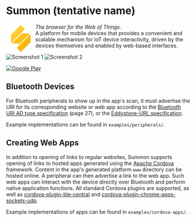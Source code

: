 Summon (tentative name)
========================

<img src="mobile-app/res/icon-android.png" alt="Summon" height="80" align="left"><i>The browser for the Web of Things. </i>
<br />A platform for mobile devices that provides a convenient and scalable mechanism for IoT device interactivity, driven by the devices themselves and enabled by web-based interfaces.

![Screenshot 1](https://lh3.googleusercontent.com/mZjhpdgXmufctor4O-_kJTROVItbnK9V5HSfcl_FOZ448S1yFL-w90dxBAgC1rkpuA=w350-rw) 
![Screenshot 2](https://lh3.googleusercontent.com/6sl6v2lT4HHC83cJZSPoOz9BgIvs_WEhd-C3ZqEJdoTXMuNNJTDlzXzWxy1kmPVSLA=w350-rw)

[![Google Play](https://developer.android.com/images/brand/en_app_rgb_wo_45.png)](https://play.google.com/store/apps/details?id=edu.umich.eecs.lab11.summon)


Bluetooth Devices
-----------------
For Bluetooth peripherals to show up in the app's scan, it must advertise the URI for its corresponding website or web app according to the [Bluetooth URI AD type specification](https://www.bluetooth.org/DocMan/handlers/DownloadDoc.ashx?doc_id=302735) (page 27), or the [Eddystone-URL specification](https://github.com/google/eddystone/blob/master/protocol-specification.md).

Example implementations can be found in `examples/peripherals/`.


Creating Web Apps
-----------------
In addition to opening of links to regular websites, Summon supports opening of links to hosted apps generated using the [Apache Cordova](https://cordova.apache.org/) framework. Content in the app's generated platform `www` directory can be hosted online. A peripheral can then advertise a link to the web app. Such web apps can interact with the device directly over Bluetooth and perform native application functions. All standard Cordova plugins are supported, as well as [cordova-plugin-ble-central](https://github.com/don/cordova-plugin-ble-central) and [cordova-plugin-chrome-apps-sockets-udp](https://github.com/MobileChromeApps/cordova-plugin-chrome-apps-sockets-udp).

Example implementations of apps can be found in `examples/cordova-apps/`.
